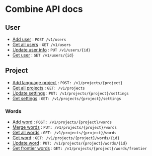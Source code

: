# Combine API docs

## User

- [Add user](users/post.md) : `POST /v1/users`
- [Get all users](users/get_all.md) : `GET /v1/users`
- [Update user info](users/put.md) : `PUT /v1/users/{id}`
- [Get user](users/get.md) : `GET /v1/users/{id}`

## Project

- [Add language project](project/post.md) : `POST: /v1/projects/{project}`
- [Get all projects](project/get.md) : `GET: /v1/projects`
- [Update settings](project/settings/put.md) : `PUT: /v1/projects/{project}/settings`
- [Get settings](project/settings/get.md) : `GET: /v1/projects/{project}/settings`

### Words

- [Add word](project/words/post.md) : `POST: /v1/projects/{project}/words`
- [Merge words](project/words/put.md) : `PUT: /v1/projects/{project}/words`
- [Get all words](project/words/get.md) : `GET: /v1/projects/{project}/words`
- [Get word](project/words/get_id.md) : `GET: /v1/projects/{project}/words/{id}`
- [Update word](project/words/put_id.md) : `PUT: /v1/projects/{project}/words/{id}`
- [Get frontier words](project/words/frontier.md) : `GET: /v1/projects/{project}/words/frontier`
